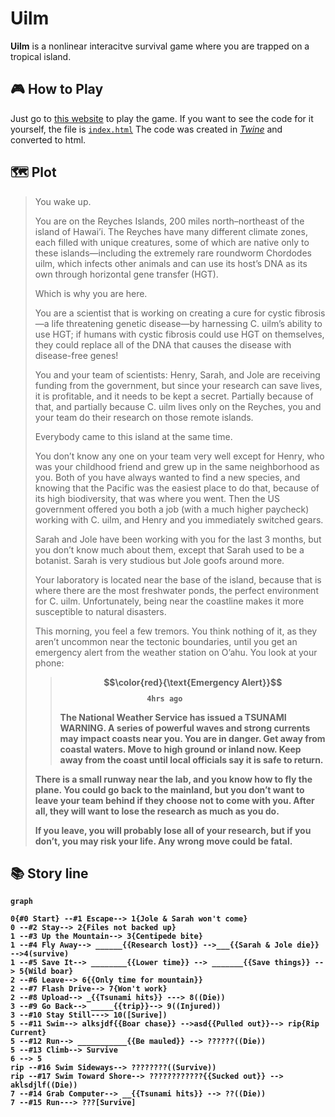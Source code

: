 # Uilm
**Uilm** is a nonlinear interacitve survival game where you are trapped on a tropical island.

## 🎮 How to Play
Just go to [this website](https://Sim3-14159.github.io/Uilm) to play the game. If you want to see the code for it yourself, the file is [`index.html`](index.html) The code was created in [*Twine*](https://twinery.org) and converted to html.

## 🗺️ Plot

> You wake up. 
> 
> You are on the Reyches Islands, 200 miles north–northeast of the island of Hawai’i. The Reyches have many different climate zones, each filled with unique creatures, some of which are native only to these islands—including the extremely rare roundworm Chordodes uilm, which infects other animals and can use its host’s DNA as its own through horizontal gene transfer (HGT).
> 
> Which is why you are here.
> 
> You are a scientist that is working on creating a cure for cystic fibrosis—a life threatening genetic disease—by harnessing C. uilm’s ability to use HGT; if humans with cystic fibrosis could use HGT on themselves, they could replace all of the DNA that causes the disease with disease-free genes!
> 
> You and your team of scientists: Henry, Sarah, and Jole are receiving funding from the government, but since your research can save lives, it is profitable, and it needs to be kept a secret. Partially because of that, and partially because C. uilm lives only on the Reyches, you and your team do their research on those remote islands.
> 
> Everybody came to this island at the same time.
> 
> You don’t know any one on your team very well except for Henry, who was your childhood friend and grew up in the same neighborhood as you. Both of you have always wanted to find a new species, and knowing that the Pacific was the easiest place to do that, because of its high biodiversity, that was where you went. Then the US government offered you both a job (with a much higher paycheck) working with C. uilm, and Henry and you immediately switched gears.
> 
> Sarah and Jole have been working with you for the last 3 months, but you don’t know much about them, except that Sarah used to be a botanist. Sarah is very studious but Jole goofs around more.
> 
> Your laboratory is located near the base of the island, because that is where there are the most freshwater ponds, the perfect environment for C. uilm. Unfortunately, being near the coastline makes it more susceptible to natural disasters. 
> 
> This morning, you feel a few tremors. You think nothing of it, as they aren’t uncommon near the tectonic boundaries, until you get an emergency alert from the weather station on O’ahu. You look at your phone:
> 
>> <strong> $$\color{red}{\text{Emergency Alert}}$$ <strong> &emsp; &emsp; &emsp; &emsp; &emsp; &emsp; &emsp; &emsp;  `4hrs ago`
>> 
>>  The National Weather Service has issued a TSUNAMI WARNING. A series of powerful waves and strong currents may impact coasts near you. You are in danger. Get away from coastal waters. Move to high ground or inland now. Keep away from the coast until local officials say it is safe to return.
>
> There is a small runway near the lab, and you know how to fly the plane. You could go back to the mainland, but you don’t want to leave your team behind if they choose not to come with you. After all, they will want to lose the research as much as you do. 
> 
> If you leave, you will probably lose all of your research, but if you don’t, you may risk your life. Any wrong move could be fatal.


## 📚 Story line
```mermaid
graph

0{#0 Start} --#1 Escape--> 1{Jole & Sarah won't come}
0 --#2 Stay--> 2{Files not backed up}
1 --#3 Up the Mountain--> 3{Centipede bite}
1 --#4 Fly Away--> ______{{Research lost}} -->___{{Sarah & Jole die}} -->4(survive)
1 --#5 Save It--> ________{{Lower time}} --> _______{{Save things}} --> 5{Wild boar}
2 --#6 Leave--> 6{{Only time for mountain}}
2 --#7 Flash Drive--> 7{Won't work}
2 --#8 Upload--> _{{Tsunami hits}} ---> 8((Die))
3 --#9 Go Back--> _____{{trip}}--> 9((Injured))
3 --#10 Stay Still---> 10([Surive])
5 --#11 Swim--> alksjdf{{Boar chase}} -->asd{{Pulled out}}--> rip{Rip Current}
5 --#12 Run--> ___________{{Be mauled}} --> ??????((Die))
5 --#13 Climb--> Survive
6 --> 5
rip --#16 Swim Sideways--> ????????((Survive))
rip --#17 Swim Toward Shore--> ????????????{{Sucked out}} --> aklsdjlf((Die))
7 --#14 Grab Computer--> __{{Tsunami hits}} --> ??((Die))
7 --#15 Run---> ???[Survive]
```
